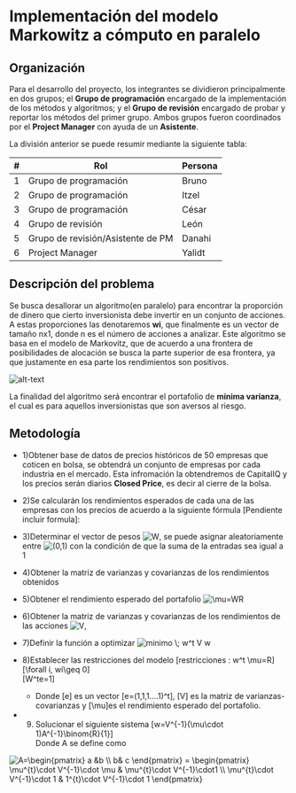 # Implementación del modelo Markowitz a cómputo en paralelo



## Organización

Para el desarrollo del proyecto, los integrantes se dividieron principalmente en dos grupos; el **Grupo de programación** encargado de la implementación de los métodos y algoritmos; y el **Grupo de revisión** encargado de probar y reportar los métodos del primer grupo. Ambos grupos fueron coordinados por el **Project Manager** con ayuda de un **Asistente**.

La división anterior se puede resumir mediante la siguiente tabla:

| #    | Rol                                   | Persona      | 
| ---- | --------------------------------------| ------------ | 
| 1    | Grupo de programación                 | Bruno        | 
| 2    | Grupo de programación                 | Itzel        | 
| 3    | Grupo de programación                 | César        | 
| 4    | Grupo de revisión                     | León         |
| 5    | Grupo de revisión/Asistente de PM     | Danahi       | 
| 6    | Project Manager                       | Yalidt       | 

## Descripción del problema

Se busca desallorar un algoritmo(en paralelo) para encontrar la proporción de dinero que cierto inversionista debe invertir en un conjunto de acciones. A estas proporciones las denotaremos **wi**, que finalmente es un vector de tamaño nx1, donde n es el número de acciones a analizar. Este algoritmo se basa en el modelo de Markovitz, que de acuerdo a una frontera de posibilidades de alocación se busca la parte superior de esa frontera, ya que justamente en esa parte los rendimientos son positivos.

![alt-text](https://github.com/czammar/MNO_finalproject/blob/master/images/frontera_eficiente.png)

La finalidad del algoritmo será encontrar el portafolio de **mínima varianza**, el cual es para aquellos inversionistas que son aversos al riesgo. 

## Metodología
* 1)Obtener base de datos de precios históricos de 50 empresas que coticen en bolsa, se obtendrá un conjunto de empresas por cada industria en el mercado. Esta infromación la obtendremos de CapitalIQ y los precios serán diarios **Closed Price**, es decir al cierre de la bolsa.

* 2)Se calcularán los rendimientos esperados de cada una de las empresas con los precios de acuerdo a la siguiente fórmula [Pendiente incluir formula]:

* 3)Determinar el vector de pesos ![$W$](https://render.githubusercontent.com/render/math?math=%24W%24), se puede asignar aleatoriamente entre ![$(0,1)$](https://render.githubusercontent.com/render/math?math=%24(0%2C1)%24) con la condición de que la suma de la entradas sea igual a 1
* 4)Obtener la matriz de varianzas y covarianzas de los rendimientos obtenidos
* 5)Obtener el rendimiento esperado del portafolio ![$\mu=WR$](https://render.githubusercontent.com/render/math?math=%24%5Cmu%3DWR%24)
* 6)Obtener la matriz de varianzas y covarianzas de los rendimientos de las acciones ![$V$](https://render.githubusercontent.com/render/math?math=%24V%24),
* 7)Definir la función a optimizar  ![$minimo \; w^t V w$](https://render.githubusercontent.com/render/math?math=%24minimo%20%5C%3B%20w%5Et%20V%20w%24)
* 8)Establecer las restricciones del modelo
\[restricciones : w^t \mu=R\]<br />
                \[\forall i, wi\geq 0\]<br />
                \[W^te=1\]<br />

  * Donde \[e\] es un vector \[e=(1,1,1....1)^t\], \[V\] es la matriz de varianzas-covarianzas y \[\mu\]es el rendimiento esperado del portafolio.<br />
* 9) Solucionar el siguiente sistema  \[w=V^{-1}(\mu\cdot 1)A^{-1}\binom{R}{1}\]<br />
Donde A se define como

![$A=\begin{pmatrix} a &b \\ b& c \end{pmatrix} = \begin{pmatrix} \mu^{t}\cdot V^{-1}\cdot \mu & \mu^{t}\cdot V^{-1}\cdot1 \\ \mu^{t}\cdot V^{-1}\cdot 1 & 1^{t}\cdot V^{-1}\cdot 1 \end{pmatrix}$](https://render.githubusercontent.com/render/math?math=%24A%3D%5Cbegin%7Bpmatrix%7D%20a%20%26b%20%5C%5C%20b%26%20c%20%5Cend%7Bpmatrix%7D%20%3D%20%5Cbegin%7Bpmatrix%7D%20%5Cmu%5E%7Bt%7D%5Ccdot%20V%5E%7B-1%7D%5Ccdot%20%5Cmu%20%26%20%5Cmu%5E%7Bt%7D%5Ccdot%20V%5E%7B-1%7D%5Ccdot1%20%5C%5C%20%5Cmu%5E%7Bt%7D%5Ccdot%20V%5E%7B-1%7D%5Ccdot%201%20%26%201%5E%7Bt%7D%5Ccdot%20V%5E%7B-1%7D%5Ccdot%201%20%5Cend%7Bpmatrix%7D%24)



